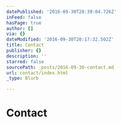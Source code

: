 ```yaml
---
datePublished: '2016-09-30T20:39:04.726Z'
inFeed: false
hasPage: true
author: []
via: {}
dateModified: '2016-09-30T20:17:32.502Z'
title: Contact
publisher: {}
description: ''
starred: false
sourcePath: _posts/2016-09-30-contact.md
url: contact/index.html
_type: Blurb

---
```

# Contact